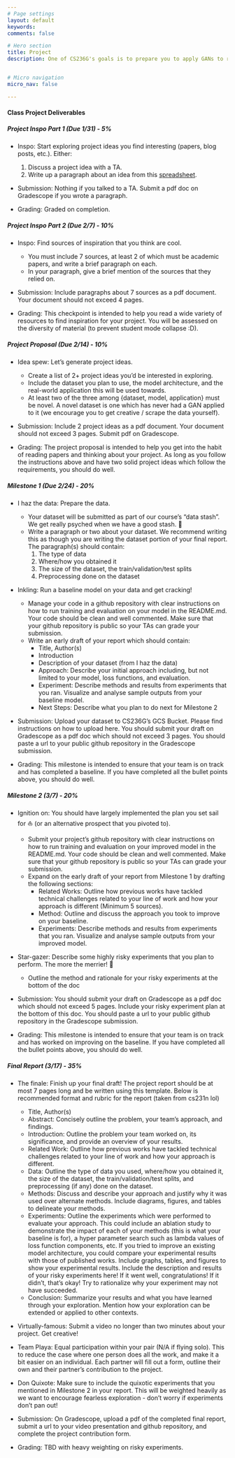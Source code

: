 ```yaml
---
# Page settings
layout: default
keywords:
comments: false

# Hero section
title: Project
description: One of CS236G's goals is to prepare you to apply GANs to real world tasks. The final project will get you started in that direction.


# Micro navigation
micro_nav: false

---
```


#### Class Project Deliverables

##### Project Inspo Part 1 (Due 1/31) - 5%
* Inspo: Start exploring project ideas you find interesting (papers, blog posts, etc.). Either:
    1. Discuss a project idea with a TA.
    2. Write up a paragraph about an idea from this [spreadsheet](https://docs.google.com/spreadsheets/d/10yi7lMdpbz-u_0S9xTBMuDPOdfzDpF_JZu2P40ZC_nk/edit?usp=drive_web&ouid=111642539912347805933).

* Submission: Nothing if you talked to a TA. Submit a pdf doc on Gradescope if you wrote a paragraph.

* Grading: Graded on completion.

##### Project Inspo Part 2 (Due 2/7) - 10%
* Inspo: Find sources of inspiration that you think are cool.
    - You must include 7 sources, at least 2 of which must be academic papers, and write a brief paragraph on each. 
	- In your paragraph, give a brief mention of the sources that they relied on.

* Submission: Include paragraphs about 7 sources as a pdf document. Your document should not exceed 4 pages.

* Grading: This checkpoint is intended to help you read a wide variety of resources to find inspiration for your project. You will be assessed on the diversity of material (to prevent student mode collapse :D).

##### Project Proposal (Due 2/14) - 10%
* Idea spew: Let’s generate project ideas.
    - Create a list of 2+ project ideas you’d be interested in exploring. 
    - Include the dataset you plan to use, the model architecture, and the real-world application this will be used towards. 
    - At least two of the three among {dataset, model, application} must be novel. A novel dataset is one which has never had a GAN applied to it (we encourage you to get creative / scrape the data yourself).

* Submission: Include 2 project ideas as a pdf document. Your document should not exceed 3 pages. Submit pdf on Gradescope.

* Grading: The project proposal is intended to help you get into the habit of reading papers and thinking about your project. As long as you follow the instructions above and have two solid project ideas which follow the requirements, you should do well.

##### Milestone 1 (Due 2/24) - 20%
* I haz the data: Prepare the data.
    - Your dataset will be submitted as part of our course’s “data stash”. We get really psyched when we have a good stash. 💫
    - Write a paragraph or two about your dataset. We recommend writing this as though you are writing the dataset portion of your final report. The paragraph(s) should contain:
        1. The type of data
        2. Where/how you obtained it
        3. The size of the dataset, the train/validation/test splits
        4. Preprocessing done on the dataset

* Inkling: Run a baseline model on your data and get cracking!
    - Manage your code in a github repository with clear instructions on how to run training and evaluation on your model in the README.md. Your code should be clean and well commented. Make sure that your github repository is public so your TAs can grade your submission.
    - Write an early draft of your report which should contain:
        - Title, Author(s)
        - Introduction
        - Description of your dataset (from I haz the data)
        - Approach: Describe your initial approach including, but not limited to your model, loss functions, and evaluation. 
        - Experiment: Describe methods and results from experiments that you ran. Visualize and analyse sample outputs from your baseline model.
        - Next Steps: Describe what you plan to do next for Milestone 2

* Submission: Upload your dataset to CS236G’s GCS Bucket. Please find instructions on how to upload here. You should submit your draft on Gradescope as a pdf doc which should not exceed 3 pages. You should paste a url to your public github repository in the Gradescope submission.

* Grading: This milestone is intended to ensure that your team is on track and has completed a baseline. If you have completed all the bullet points above, you should do well.

##### Milestone 2 (3/7) - 20%
* Ignition on: You should have largely implemented the plan you set sail for ⛵️ (or an alternative prospect that you pivoted to).
    - Submit your project’s github repository with clear instructions on how to run training and evaluation on your improved model in the README.md. Your code should be clean and well commented. Make sure that your github repository is public so your TAs can grade your submission.
    - Expand on the early draft of your report from Milestone 1 by drafting the following sections:
        - Related Works: Outline how previous works have tackled technical challenges related to your line of work and how your approach is different (Minimum 5 sources).
        - Method: Outline and discuss the approach you took to improve on your baseline. 
        - Experiments: Describe methods and results from experiments that you ran. Visualize and analyse sample outputs from your improved model.

* Star-gazer: Describe some highly risky experiments that you plan to perform. The more the merrier! 🤩
    - Outline the method and rationale for your risky experiments at the bottom of the doc

* Submission: You should submit your draft on Gradescope as a pdf doc which should not exceed 5 pages. Include your risky experiment plan at the bottom of this doc. You should paste a url to your public github repository in the Gradescope submission.

* Grading: This milestone is intended to ensure that your team is on track and has worked on improving on the baseline. If you have completed all the bullet points above, you should do well.

##### Final Report (3/17) - 35%
* The finale: Finish up your final draft! The project report should be at most 7 pages long and be written using this template. Below is recommended format and rubric for the report (taken from cs231n lol)
    - Title, Author(s)
    - Abstract: Concisely outline the problem, your team’s approach, and findings.
    - Introduction: Outline the problem your team worked on, its significance, and provide an overview of your results.
    - Related Work: Outline how previous works have tackled technical challenges related to your line of work and how your approach is different.
    - Data: Outline the type of data you used, where/how you obtained it, the size of the dataset, the train/validation/test splits, and preprocessing (if any) done on the dataset.
    - Methods: Discuss and describe your approach and justify why it was used over alternate methods. Include diagrams, figures, and tables to delineate your methods.
    - Experiments: Outline the experiments which were performed to evaluate your approach. This could include an ablation study to demonstrate the impact of each of your methods (this is what your baseline is for), a hyper parameter search such as lambda values of loss function components, etc. If you tried to improve an existing model architecture, you could compare your experimental results with those of published works. Include graphs, tables, and figures to show your experimental results. Include the description and results of your risky experiments here! If it went well, congratulations! If it didn’t, that’s okay! Try to rationalize why your experiment may not have succeeded.
    - Conclusion: Summarize your results and what you have learned through your exploration. Mention how your exploration can be extended or applied to other contexts.


* Virtually-famous: Submit a video no longer than two minutes about your project. Get creative!

* Team Playa: Equal participation within your pair (N/A if flying solo). This to reduce the case where one person does all the work, and make it a bit easier on an individual. Each partner will fill out a form, outline their own and their partner’s contribution to the project. 

* Don Quixote: Make sure to include the quixotic experiments that you mentioned in Milestone 2 in your report. This will be weighted heavily as we want to encourage fearless exploration - don’t worry if experiments don’t pan out!

* Submission: On Gradescope, upload a pdf of the completed final report, submit a url to your video presentation and github repository, and complete the project contribution form.

* Grading: TBD with heavy weighting on risky experiments.


<!-- ##### 20%, Proposal
* Inspo: Find sources of inspiration that you think are cool. You must include 7 sources, at least 2 of which must be academic papers, and write a brief paragraph on each. In your paragraph, give a brief mention of the sources that *they* relied on. You will be assessed on the diversity of material (to prevent student mode collapse :D).
* Idea spew: Create a list of 2+ project ideas you'd be interested in exploring. In each, you must include the dataset you plan to use, the model architecture, and the real-world application this will be used towards. At least two of the three among {dataset, model, application} must be novel. A novel dataset is one which has never had a GAN applied to it (we encourage you to get creative / scrape the data yourself).

##### 15%, Milestone 1 
* I haz the data: Your dataset will be submitted as part of our course's "data stash". We get really psyched when we have a good stash. 💫
* Inkling: Run a baseline model on your data and get cracking!

##### 15%, Milestone 2
* Ignition on: You should have largely implemented the plan you set sail for ⛵️ (or an alternative prospect that you pivoted to).
* Star-gazer: Describe some highly risky experiments that you plan to perform. The more the merrier! 🤩

##### 50%, Final Draft
* Team Playa: Equal participation within your pair (N/A if flying solo). This to reduce the case where one person does all the work, and make it a bit easier on an individual.
* Virtually-famous: Submit a video no longer than two minutes about your project.
* Don Quixote: Give the results of the quixotic experiments that you mentioned in Milestone 2. This will be weighted heavily as we want to encourage fearless exploration - don't worry if experiments don't pan out! 
<div class="fig figcenter fighighlight">
  <img src="../images/don-quixote.gif">
</div> -->

